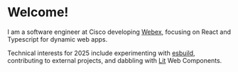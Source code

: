 # Welcome!

I am a software engineer at Cisco developing 
[Webex](https://web.webex.com/),
focusing on React and Typescript for dynamic web apps.

Technical interests for 2025 include experimenting with 
[esbuild](https://esbuild.github.io/), contributing to external 
projects, and dabbling with [Lit](https://lit.dev/) Web Components.
